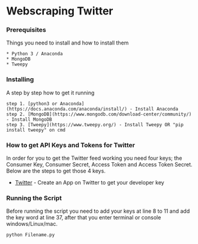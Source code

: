 # Webscraping Twitter

### Prerequisites

Things you need to install and how to install them
```
* Python 3 / Anaconda
* MongoDB
* Tweepy
```

### Installing

A step by step how to get it running
```
step 1. [python3 or Anaconda](https://docs.anaconda.com/anaconda/install/) - Install Anaconda
step 2. [MongoDB](https://www.mongodb.com/download-center/community/) - Install MongoDB
step 3. [Tweepy](https://www.tweepy.org/) - Install Tweepy OR "pip install tweepy" on cmd
```

### How to get API Keys and Tokens for Twitter

In order for you to get the Twitter feed working you need four keys; the Consumer Key, Consumer Secret, Access Token and Access Token Secret. Below are the steps to get those 4 keys.

* [Twitter](https://apps.twitter.com/app/new) - Create an App on Twitter to get your developer key

### Running the Script

Before running the script you need to add your keys at line 8 to 11 and add the key word at line 37, after that you enter terminal or console windows/Linux/mac.  
```
python Filename.py
```

